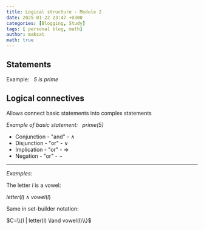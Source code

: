```yaml
---
title: Logical structure - Module 2
date: 2025-01-22 23:47 +0300
categories: [Blogging, Study]
tags: [ personal blog, math]
author: maksat
math: true
---
```


## Statements

Example: $~$ *5 is prime*

## Logical connectives
Allows connect basic statements into complex statements

*Example of basic statement:* $~$ *prime(5)*

- Conjunction - "and" - $\land$
- Disjunction - "or" - $\lor$
- Implication - "or" - $\Rightarrow$
- Negation - "or" - $\neg$

---
*Examples:*

The letter $l$ is a vowel:

$letter(l)\land vowel(l)$

Same in set-builder notation:

$C=\\{l | letter(l) \land vowel(l)\\}$





